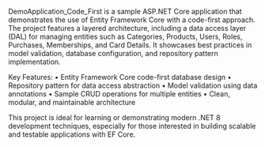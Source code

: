 DemoApplication_Code_First is a sample ASP.NET Core application that demonstrates the use of Entity Framework Core with a code-first approach. 
The project features a layered architecture, including a data access layer (DAL) for managing entities such as Categories, Products, Users, Roles, Purchases, Memberships, and Card Details. 
It showcases best practices in model validation, database configuration, and repository pattern implementation.

Key Features:
•	Entity Framework Core code-first database design
•	Repository pattern for data access abstraction
•	Model validation using data annotations
•	Sample CRUD operations for multiple entities
•	Clean, modular, and maintainable architecture

This project is ideal for learning or demonstrating modern .NET 8 development techniques, especially for those interested in building scalable and testable applications with EF Core.
